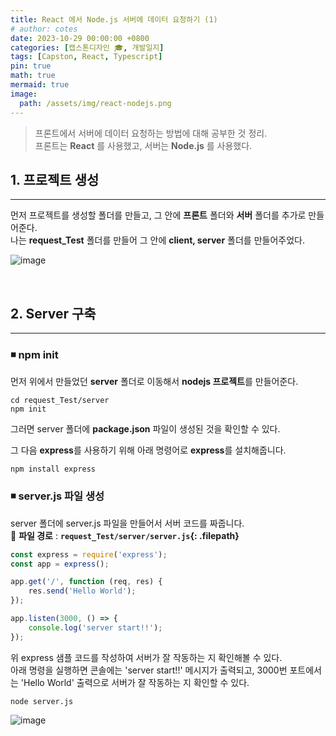 ```yaml
---
title: React 에서 Node.js 서버에 데이터 요청하기 (1)
# author: cotes
date: 2023-10-29 00:00:00 +0800
categories: [캡스톤디자인 🎓, 개발일지]
tags: [Capston, React, Typescript]
pin: true
math: true
mermaid: true
image:
  path: /assets/img/react-nodejs.png
---
```


> 프론트에서 서버에 데이터 요청하는 방법에 대해 공부한 것 정리.<br>
프론트는 **React** 를 사용했고, 서버는 **Node.js** 를 사용했다.

## **1. 프로젝트 생성**
------------------------------

먼저 프로젝트를 생성할 폴더를 만들고, 그 안에 **프론트** 폴더와 **서버** 폴더를 추가로 만들어준다.<br>
나는 **request_Test** 폴더를 만들어 그 안에 **client, server** 폴더를 만들어주었다.

![image](https://github.com/YounJ00/YounJ00.github.io/assets/91127380/ecfbc19c-41b8-4fb7-af8b-30a5011486d4)

<br>

## **2. Server 구축**
------------------------------

### **◾ npm init**

먼저 위에서 만들었던 **server** 폴더로 이동해서 **nodejs 프로젝트**를 만들어준다.

```terminal
cd request_Test/server
npm init
```

그러면 server 폴더에 **package.json** 파일이 생성된 것을 확인할 수 있다.

그 다음 **express**를 사용하기 위해 아래 명령어로 **express**를 설치해줍니다.

```terminal
npm install express
```

### **◾ server.js 파일 생성**

server 폴더에 server.js 파일을 만들어서 서버 코드를 짜줍니다.<br>
📁 **파일 경로** : **`request_Test/server/server.js`{: .filepath}**

```javascript
const express = require('express');
const app = express();

app.get('/', function (req, res) {
    res.send('Hello World');
});

app.listen(3000, () => {
    console.log('server start!!');
});
```
위 express 샘플 코드를 작성하여 서버가 잘 작동하는 지 확인해볼 수 있다. <br>
아래 명령을 실행하면 콘솔에는 'server start!!' 메시지가 출력되고, 3000번 포트에서는 'Hello World' 출력으로 서버가 잘 작동하는 지 확인할 수 있다.

```terminal
node server.js
```
![image](https://github.com/YounJ00/YounJ00.github.io/assets/91127380/8a134a15-8cc8-4e8b-9946-33702a51d372)




